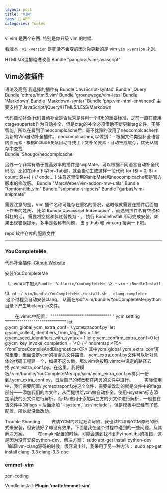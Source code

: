 ```yaml
---
layout: post
title: "VIM"
tags: -APP
categories: Tooles
---
```





vi vim 是两个东西.
特别是你升级 vim 的时候.

看版本 :
`vi -version` 是死活不会变的因为你更新的是 vim 
`vim -version` 才对.





HTML/JS混排缩进改善
Bundle "pangloss/vim-javascript”


## Vim必装插件
语法及高亮
我选择的插件有
Bundle 'JavaScript-syntax'
Bundle 'jQuery'
Bundle 'othree/html5.vim'
Bundle 'groenewege/vim-less'
Bundle 'Markdown'
Bundle 'Markdown-syntax'
Bundle 'php.vim-html-enhanced'
主要支持了JavaScript/jQuery/HTML5/LESS/Markdown
  

代码自动补全
代码自动补全是否优秀是评判一个IDE的重要标准，之前一直在使用ctag+supertab作为自动补全，但是ctag的补全必须借助不断更新tag文件，不够智能。所以在看到了neocomplcache后，毫不犹豫的改用了neocomplcache作为新的Vim自动补全插件。
neocomplcache可以做到：
·  根据文件类型补全语言内置元素
·  根据include关系自动寻找上下文补全要素
·  自动生成缓存，优先从缓存中查找  
Bundle 'Shougo/neocomplcache'  

另外一个非常有助于提高效率的插件是snipMate，可以根据不同语言自动补全代码段，比如在php下写for+Tab键，就会自动生成这样一段代码
for ($i = 0; $i \< count; $i++) {
// code...
}
注意这里使用的snipMate和neocomplcache都是官方版本的修改版。
Bundle "MarcWeber/vim-addon-mw-utils"
Bundle "tomtom/tlib\_vim"
Bundle "snipmate-snippets"
Bundle "garbas/vim-snipmate”




需要注意的是，Vim 插件名称可能存在重名的情况，这时候就需要在插件后面加上作者的姓氏， 比如 Bundle 'Javascript-Indentation' ，而遇到插件名有空格和斜杠的话， 需要将空格和斜杠替换为 - 。
执行 BundleInstall 即可完成安装，如果出现错误提示，多半是名称有问题， 去 github 和 vim.org 搜索一下吧。
  

  

  

repo  软件仓库的配置文件


---

### YouCompleteMe

代码补全插件.  [Github Website][1]

安装YouCompleteMe

1. .vimrc中加入`Bundle 'Valloric/YouCompleteMe'`
\2. 
	    - `vim`
	    - `:BundleInstall`

\3. 
	`cd ~/.vim/bundle/YouCompleteMe`
	`./install.sh --clang-completer`       
 这个过程会自动安装clang，
从而在/pxf/.vim/bundle/YouCompleteMe/python目录下产生libclang.so文件。 




        在.vimrc中配置，
""""""""""""""""""""""""""""""
" ycm setting
""""""""""""""""""""""""""""""
let g:ycm\_global\_ycm\_extra\_conf='/.ycmextraconf.py'
let g:ycm\_collect\_identifiers\_from\_tag\_files = 1
let g:ycm\_seed\_identifiers\_with\_syntax = 1
let g:ycm\_confirm\_extra\_conf=0
let g:ycm\_key\_invoke\_completion = '\<C-/\>'
nnoremap \<F5\> :YcmForceCompileAndDiagnostics\<CR\>
其中ycm\_global\_ycm\_extra\_conf非常重要，里面设定ycm的搜索头文件路径。.ycm\_extra\_conf.py文件可以针对具体的代码工程建一个，如果不这么做，那么vim会按照.vimrc中设定的路径去找.ycm\_extra\_conf.py。在这里，我将模板/.vim/bundle/YouCompleteMe/cpp/ycm/.ycm\_extra\_conf.py拷贝一份到/.ycm\_extra\_conf.py，日后自己的修改都在拷贝的文件中进行。
        实际使用中，我们需要配置/.ycmextraconf.py这个文件，需要做改动的就是文件中的flags部分——添加我们的库文件，从而提供给ycm做自动补全。使用-isystem标志添加系统的头文件进行解析，而-I标志用于添加第三方的头文件进行解析，一般要在该文件中的flags = 后面添加 '-isystem','/usr/include',。但是模板中已经有了该配置，所以就没做改动。

Trouble Shooting
        安装YCM的过程挺坎坷的，我也试过编译YCM源码的形式来安装，但安装好了却没有效果，下面是我在这个过程中碰到的一些问题，及其解决方案。
        在cmake配置的时候，可能会遇到找不到PythonLibs的报错，这是因为没有安装python-dev，解决方案：
sudo apt-get install python-dev
        编译llvm-clang源码的时候，很容易出错，我采用了另一种方法：
sudo apt-get install clang-3.3 clang-3.3-doc






### emmet-vim


zen-coding


Vundle install:
**Plugin 'mattn/emmet-vim'**






[1]:	https://github.com/Valloric/YouCompleteMe#mac-os-x